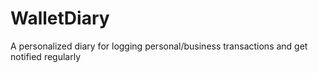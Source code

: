 # WalletDiary
A personalized diary for logging personal/business transactions and get notified regularly 
